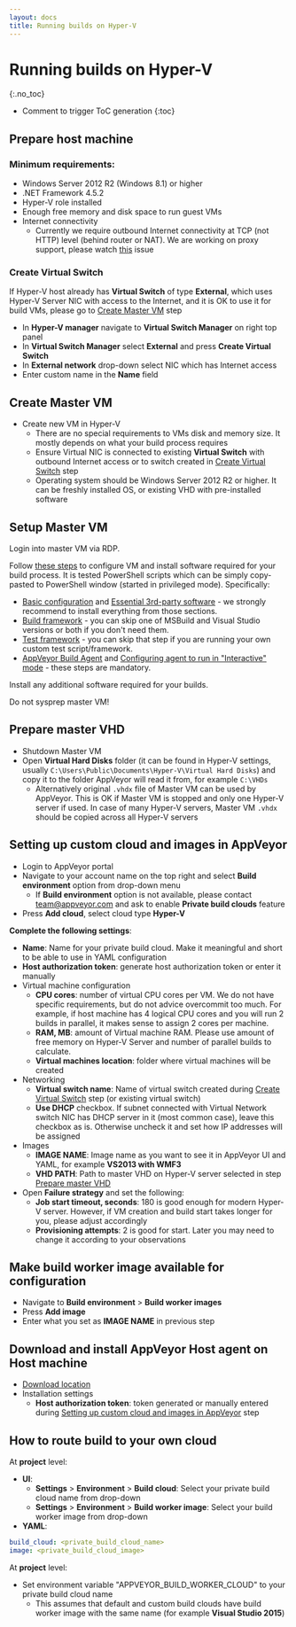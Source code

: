 ```yaml
---
layout: docs
title: Running builds on Hyper-V
---
```


<!-- markdownlint-disable MD022 MD032 -->
# Running builds on Hyper-V
{:.no_toc}

* Comment to trigger ToC generation
{:toc}
<!-- markdownlint-enable MD022 MD032 -->

## Prepare host machine

### Minimum requirements:

* Windows Server 2012 R2 (Windows 8.1) or higher
* .NET Framework 4.5.2
* Hyper-V role installed
* Enough free memory and disk space to run guest VMs
* Internet connectivity
    * Currently we require outbound Internet connectivity at TCP (not HTTP) level (behind router or NAT). We are working on proxy support, please watch [this](https://github.com/appveyor/ci/issues/1303) issue

### Create Virtual Switch

If Hyper-V host already has **Virtual Switch** of type **External**, which uses Hyper-V Server NIC with access to the Internet, and it is OK to use it for build VMs, please go to [Create Master VM](/docs/enterprise/running-builds-on-hyper-v/#create-master-vm) step

* In **Hyper-V manager** navigate to **Virtual Switch Manager** on right top panel
* In **Virtual Switch Manager** select **External** and press **Create Virtual Switch**
* In **External network** drop-down select NIC which has Internet access
* Enter custom name in the **Name** field

## Create Master VM

* Create new VM in Hyper-V
    * There are no special requirements to VMs disk and memory size. It mostly depends on what your build process requires
    * Ensure Virtual NIC is connected to existing **Virtual Switch** with outbound Internet access or to switch created in [Create Virtual Switch](/docs/enterprise/running-builds-on-hyper-v/#create-virtual-switch) step
    * Operating system should be Windows Server 2012 R2 or higher. It can be freshly installed OS, or existing VHD with pre-installed software

## Setup Master VM

Login into master VM via RDP.

Follow [these steps](/docs/enterprise/setup-master-vm/) to configure VM and install software required for your build process. It is tested PowerShell scripts which can be simply copy-pasted to PowerShell window (started in privileged mode). Specifically:

* [Basic configuration](/docs/enterprise/setup-master-vm/#basic-configuration) and [Essential 3rd-party software](/docs/enterprise/setup-master-vm/#essential-3rd-party-software) - we strongly recommend to install everything from those sections.
* [Build framework](/docs/enterprise/setup-master-vm/#build-framework) - you can skip one of MSBuild and Visual Studio versions or both if you don't need them.
* [Test framework](/docs/enterprise/setup-master-vm/#test-framework) - you can skip that step if you are running your own custom test script/framework.
* [AppVeyor Build Agent](/docs/enterprise/setup-master-vm/#appveyor-build-agent) and [Configuring agent to run in "Interactive" mode](/docs/enterprise/setup-master-vm/#configuring-agent-to-run-in-interactive-mode) - these steps are mandatory.

Install any additional software required for your builds.

Do not sysprep master VM!

## Prepare master VHD

* Shutdown Master VM
* Open **Virtual Hard Disks** folder (it can be found in Hyper-V settings, usually `C:\Users\Public\Documents\Hyper-V\Virtual Hard Disks`) and copy it to the folder AppVeyor will read it from, for example `C:\VHDs`
    * Alternatively original `.vhdx` file of Master VM can be used by AppVeyor. This is OK if Master VM is stopped and only one Hyper-V server if used. In case of many Hyper-V servers, Master VM `.vhdx` should be copied across all Hyper-V servers

## Setting up custom cloud and images in AppVeyor

* Login to AppVeyor portal
* Navigate to your account name on the top right and select **Build environment** option from drop-down menu
    * If **Build environment** option is not available, please contact [team@appveyor.com](mailto:team@appveyor.com) and ask to enable **Private build clouds** feature
* Press **Add cloud**, select cloud type **Hyper-V**

**Complete the following settings**:

* **Name**: Name for your private build cloud. Make it meaningful and short to be able to use in YAML configuration
* **Host authorization token**: generate host authorization token or enter it manually
* Virtual machine configuration
    * **CPU cores**: number of virtual CPU cores per VM. We do not have specific requirements, but do not advice overcommit too much. For example, if host machine has 4 logical CPU cores and you will run 2 builds in parallel, it makes sense to assign 2 cores per machine.
    * **RAM, MB**: amount of Virtual machine RAM. Please use amount of free memory on Hyper-V Server and number of parallel builds to calculate.
    * **Virtual machines location**: folder where virtual machines will be created
* Networking
    * **Virtual switch name**: Name of virtual switch created during [Create Virtual Switch](/docs/enterprise/running-builds-on-hyper-v/#create-virtual-switch) step (or existing virtual switch)
    * **Use DHCP** checkbox. If subnet connected with Virtual Network switch NIC has DHCP server in it (most common case), leave this checkbox as is. Otherwise uncheck it and set how IP addresses will be assigned
* Images
    * **IMAGE NAME**: Image name as you want to see it in AppVeyor UI and YAML, for example **VS2013 with WMF3**
    * **VHD PATH**: Path to master VHD on Hyper-V server selected in step [Prepare master VHD](/docs/enterprise/running-builds-on-hyper-v/#prepare-master-vhd)
* Open **Failure strategy** and set the following:
    * **Job start timeout, seconds**: 180 is good enough for modern Hyper-V server. However, if VM creation and build start takes longer for you, please adjust accordingly
    * **Provisioning attempts**: 2 is good for start. Later you may need to change it according to your observations

## Make build worker image available for configuration

* Navigate to **Build environment** > **Build worker images**
* Press **Add image**
* Enter what you set as **IMAGE NAME** in previous step

## Download and install AppVeyor Host agent on Host machine

* [Download location](https://www.appveyor.com/downloads/host-agent/latest/AppveyorHostAgent.msi)
* Installation settings
    * **Host authorization token**: token generated or manually entered during [Setting up custom cloud and images in AppVeyor](/docs/enterprise/running-builds-on-hyper-v/#setting-up-custom-cloud-and-images-in-appveyor) step

## How to route build to your own cloud

At **project** level:

* **UI**:
    * **Settings** > **Environment** > **Build cloud**: Select your private build cloud name from drop-down
    * **Settings** > **Environment** > **Build worker image**: Select your build worker image from drop-down
* **YAML**:

```yaml
build_cloud: <private_build_cloud_name>
image: <private_build_cloud_image>
```

At **project** level:

* Set environment variable "APPVEYOR_BUILD_WORKER_CLOUD" to your private build cloud name
    * This assumes that default and custom build clouds have build worker image with the same name (for example **Visual Studio 2015**)
